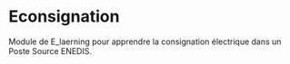 # Econsignation
 Module de E_laerning pour apprendre la consignation électrique dans un Poste Source ENEDIS.
